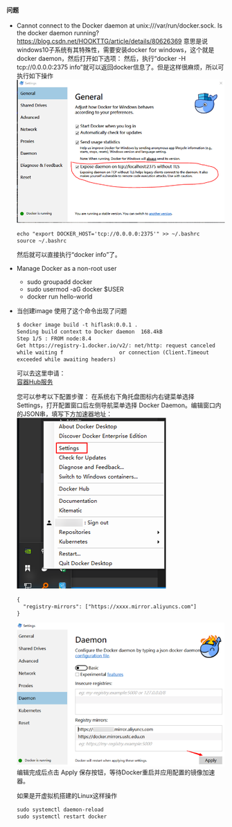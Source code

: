 

#### 问题
- Cannot connect to the Docker daemon at unix:///var/run/docker.sock. Is the docker daemon running? <https://blog.csdn.net/HOOKTTG/article/details/80626369>
意思是说windows10子系统有其特殊性，需要安装docker for windows，这个就是docker daemon，然后打开如下选项：
然后，执行“docker -H tcp://0.0.0.0:2375 info”就可以返回docker信息了。但是这样很麻烦，所以可执行如下操作
![docker](Assets/20180608175713938.jpg)

  ```
  echo "export DOCKER_HOST='tcp://0.0.0.0:2375'" >> ~/.bashrc
  source ~/.bashrc
  ```
  然后就可以直接执行“docker info”了。

- Manage Docker as a non-root user
    * sudo groupadd docker
    * sudo usermod -aG docker $USER
    * docker run hello-world

- 当创建image 使用了这个命令出现了问题
  ```
  $ docker image build -t hiflask:0.0.1 .
  Sending build context to Docker daemon  168.4kB
  Step 1/5 : FROM node:8.4
  Get https://registry-1.docker.io/v2/: net/http: request canceled while waiting f                  or connection (Client.Timeout exceeded while awaiting headers)
  ```

  可以去这里申请：  
  [容器Hub服务](https://cr.console.aliyun.com/cn-hangzhou/instances/mirrors)


  您可以参考以下配置步骤：
  在系统右下角托盘图标内右键菜单选择 Settings，打开配置窗口后左侧导航菜单选择 Docker Daemon。编辑窗口内的JSON串，填写下方加速器地址：  
  ![](Assets/Snipaste_2019-05-20_12-00-23.png)

  ```
  {
    "registry-mirrors": ["https://xxxx.mirror.aliyuncs.com"]
  }
  ```

  ![](Assets/Snipaste_2019-05-20_12-05-40.png)  
  编辑完成后点击 Apply 保存按钮，等待Docker重启并应用配置的镜像加速器。

  如果是开虚拟机搭建的Linux这样操作
  ```
  sudo systemctl daemon-reload
  sudo systemctl restart docker
  ```